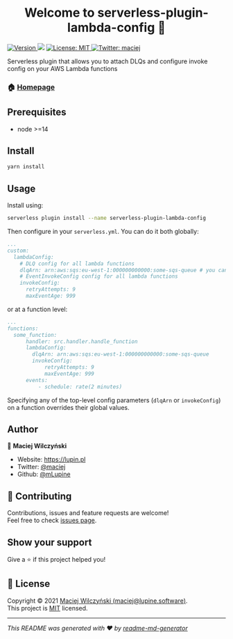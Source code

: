 <h1 align="center">Welcome to serverless-plugin-lambda-config 👋</h1>
<p>
  <a href="https://www.npmjs.com/package/serverless-plugin-lambda-config" target="_blank">
    <img alt="Version" src="https://img.shields.io/npm/v/serverless-plugin-lambda-config.svg">
  </a>
  <img src="https://img.shields.io/badge/node-%3E%3D14-blue.svg" />
  <a href="https://github.com/mLupine/serverless-plugin-lambda-config/blob/main/LICENSE" target="_blank">
    <img alt="License: MIT" src="https://img.shields.io/badge/License-MIT-yellow.svg" />
  </a>
  <a href="https://twitter.com/maciej" target="_blank">
    <img alt="Twitter: maciej" src="https://img.shields.io/twitter/follow/maciej.svg?style=social" />
  </a>
</p>

Serverless plugin that allows you to attach DLQs and configure invoke config on your AWS Lambda functions

### 🏠 [Homepage](https://github.com/mLupine/serverless-plugin-lambda-config)

## Prerequisites

- node >=14

## Install

```sh
yarn install
```

## Usage

Install using:
```sh
serverless plugin install --name serverless-plugin-lambda-config
```

Then configure in your `serverless.yml`. You can do it both globally:
```yaml
...
custom:
  lambdaConfig:
    # DLQ config for all lambda functions
    dlqArn: arn:aws:sqs:eu-west-1:000000000000:some-sqs-queue # you can use an SQS queue or an SNS topic arn
    # EventInvokeConfig config for all lambda functions
    invokeConfig:
      retryAttempts: 9
      maxEventAge: 999
```

or at a function level:
```yaml
...
functions:
  some_function:
      handler: src.handler.handle_function
      lambdaConfig:
        dlqArn: arn:aws:sqs:eu-west-1:000000000000:some-sqs-queue
        invokeConfig:
            retryAttempts: 9
            maxEventAge: 999
      events:
          - schedule: rate(2 minutes)
```

Specifying any of the top-level config parameters (`dlqArn` or `invokeConfig`) on a function overrides their global values.
## Author

👤 **Maciej Wilczyński**

* Website: https://lupin.pl
* Twitter: [@maciej](https://twitter.com/maciej)
* Github: [@mLupine](https://github.com/mLupine)

## 🤝 Contributing

Contributions, issues and feature requests are welcome!<br />Feel free to check [issues page](https://github.com/mLupine/serverless-plugin-lambda-config/issues).

## Show your support

Give a ⭐️ if this project helped you!

## 📝 License

Copyright © 2021 [Maciej Wilczyński (maciej@lupine.software)](https://github.com/mLupine).<br />
This project is [MIT](https://github.com/mLupine/serverless-plugin-lambda-config/blob/main/LICENSE) licensed.

***
_This README was generated with ❤️ by [readme-md-generator](https://github.com/kefranabg/readme-md-generator)_
